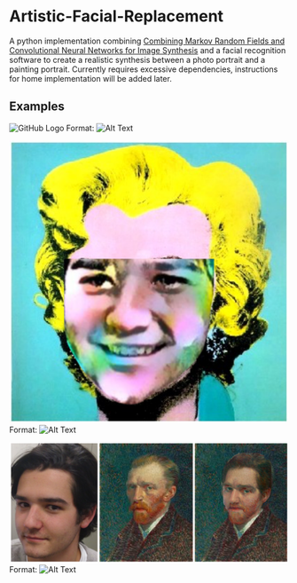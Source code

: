 # Artistic-Facial-Replacement

A python implementation combining [Combining Markov Random Fields and Convolutional Neural Networks for
Image Synthesis](https://arxiv.org/pdf/1601.04589.pdf) and a facial recognition software to create 
a realistic synthesis between a photo portrait and a painting portrait. Currently requires excessive
dependencies, instructions for home implementation will be added later.

## Examples

![GitHub Logo](eg1.png)
Format: ![Alt Text](url)

![GitHub Logo](eg2.png)
Format: ![Alt Text](url)

![GitHub Logo](eg3.png)
Format: ![Alt Text](url)
